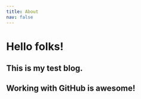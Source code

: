 ```yaml
---
title: About
nav: false
---
```

# Hello folks!
## This is my test blog.
## Working with GitHub is awesome!




  
